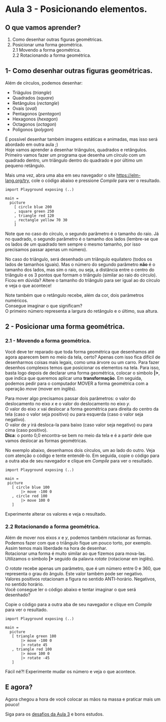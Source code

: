 # Aula 3 - Posicionando elementos.

## O que vamos aprender?
1. Como desenhar outras figuras geométricas.  
2. Posicionar uma forma geométrica.  
  2.1 Movendo a forma geométrica.  
  2.2 Rotacionando a forma geométrica.  

## 1- Como desenhar outras figuras geométricas.

Além de círculos, podemos desenhar:
- Triâgulos (*triangle*)
- Quadrados (*square*)
- Retângulos (*rectangle*)
- Ovais (*oval*)
- Pentagonos (*pentagon*)
- Hexagonos (*hexagon*)
- Octagonos (*octagon*)
- Polígonos (*polygon*)

É possível desenhar também imagens estáticas e
animadas, mas isso será abordado em outra aula ;)  
Hoje vamos aprender a desenhar triângulos,
quadrados e retângulos.  
Primeiro vamos fazer um programa que desenha
um círculo com um quadrado dentro, um triângulo
dentro do quadrado e por último um pequeno
retângulo.  

Mais uma vez, abra uma aba em seu navegador o site
<a href='https://elm-lang.org/try' target='_blank'>https://elm-lang.org/try</a>,
cole o código abaixo e pressione *Compile* para ver o resultado.

```
import Playground exposing (..)

main =
  picture
    [ circle blue 200
    , square green 250
    , triangle red 120
    , rectangle yellow 70 30
    ]
```

Note que no caso do círculo, o segundo parâmetro 
é o tamanho do raio. Já no quadrado, o segundo
parâmetro é o tamanho dos lados (lembre-se que
os lados de um quadrado tem sempre o mesmo
tamanho, por isso precisamos passar apenas um
número).

No caso do triângulo, será desenhado um triângulo
equilatero (todos os lados de tamanhos iguais).
Mas o número do segundo parâmetro **não** é o tamanho
dos lados, mas sim o raio, ou seja, a distância
entre o centro do triângulo e os 3 pontos que
formam o triângulo (similar ao raio do círculo).  
Ficou em dúvida? Altere o tamanho do triângulo
para ser igual ao do círculo e veja o que
acontece!

Note também que o retângulo recebe, além da cor,
dois parâmetros numéricos.  
Consegue imaginar o que significam?  
O primeiro número representa a largura do
retângulo e o último, sua altura.

## 2 - Posicionar uma forma geométrica.

### 2.1 - Movendo a forma geométrica.

Você deve ter reparado que toda forma geométrica
que desenhamos até agora aparecem bem no meio
da tela, certo? Apenas com isso fica difícil
de desenharmos coisas mais legais, como uma
árvore ou um carro. Para fazer desenhos
complexos temos que posicionar os elementos
na tela. Para isso, basta logo depois de
declarar uma forma geométrica, colocar o
simbolo **|>**, que indica que queremos
aplicar uma **transformação**. Em seguida, podemos
pedir para o computador MOVER a forma geométrica
com a operação *move* (mover em inglês).  

Para mover algo precisamos passar dois
parâmetros: o valor do deslocamento no eixo
*x* e o valor do deslocamento no eixo *y*.  
O valor do eixo *x* vai deslocar a forma
geométrica para direita do centro da tela
(caso o valor seja positivo) ou para
esquerda (caso o valor seja negativo).  
O valor de *y* irá desloca-la
para baixo (caso valor seja negativo)
ou para cima (caso positivo).  
__Dica__: o ponto 0,0 encontra-se bem no
meio da tela e é a partir dele que
vamos deslocar as formas geométricas.

No exemplo abaixo, desenhamos dois círculos,
um ao lado do outro. Veja com atenção o
código e tente entendê-lo. Em seguida,
copie o código para a outra aba de seu
navegador e clique em *Compile* para ver o
resultado.

```
import Playground exposing (..)

main =
 picture
   [ circle blue 100
       |> move -100 0
   , circle red 100
       |> move 100 0
   ]
```

Experimente alterar os valores e veja o
resultado.

### 2.2 Rotacionando a forma geométrica.

Além de mover nos eixos *x* e *y*, podemos
também rotacionar as formas.  
Podemos fazer com que o triângulo fique
um pouco torto, por exemplo.
Assim temos mais liberdade na hora de
desenhar.  
Rotacionar uma forma é muito similar ao
que fizemos para mova-las. Utilizamos
o simbolo **|>** seguido da palavra
*rotate* (rotacionar em inglês).  

O *rotate* recebe apenas um parâmetro,
que é um número entre 0 e 360, que
representa o grau do ângulo. Este valor 
também pode ser negativo.  
Valores positivos rotacionam a figura
no sentido ANTI-horário. Negativos,
no sentido horário.  
Você consegue ler o código abaixo
e tentar imaginar o que será desenhado?

Copie o código para a outra aba de seu
navegador e clique em *Compile* para ver o
resultado.

```
import Playground exposing (..)

main =
  picture
   [ triangle green 100
       |> move -100 0
       |> rotate 45
   , triangle red 100
       |> move 100 0
       |> rotate -45
   ]
```

Fácil né?! Experimente mudar os número e veja o que acontece.

## E agora?

Agora chegou a hora de você colocar as mãos na massa
e praticar mais um pouco!

Siga para os [desafios da Aula 3](/aula_3_desafios.html) e bons estudos.
